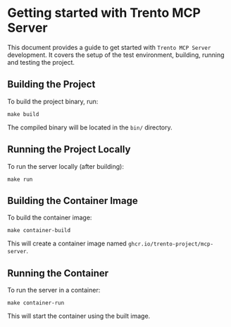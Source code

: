 <!--
  ~ Copyright 2025 SUSE LLC
  ~ SPDX-License-Identifier: Apache-2.0
-->

# Getting started with Trento MCP Server

This document provides a guide to get started with `Trento MCP Server` development. It covers the setup of the test environment, building, running and testing the project.

## Building the Project

To build the project binary, run:

```console
make build
```

The compiled binary will be located in the `bin/` directory.

## Running the Project Locally

To run the server locally (after building):

```console
make run
```

## Building the Container Image

To build the container image:

```console
make container-build
```

This will create a container image named `ghcr.io/trento-project/mcp-server`.

## Running the Container

To run the server in a container:

```console
make container-run
```

This will start the container using the built image.
